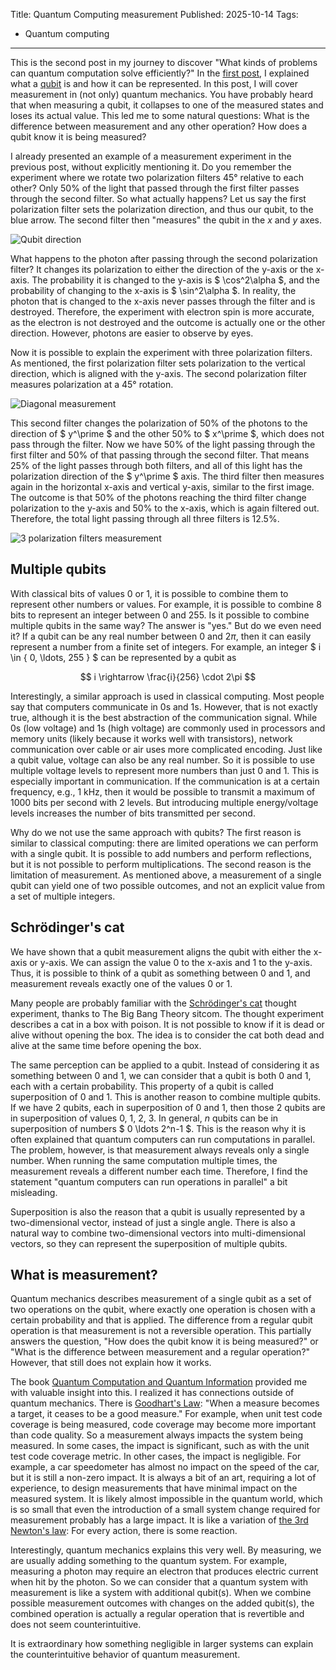 Title: Quantum Computing measurement
Published: 2025-10-14
Tags:
- Quantum computing
---
This is the second post in my journey to discover "What kinds of problems can quantum computation solve efficiently?" In the [first post](./quantum-computing-qubit), I explained what a [qubit](./quantum-computing-qubit) is and how it can be represented. In this post, I will cover measurement in (not only) quantum mechanics. You have probably heard that when measuring a qubit, it collapses to one of the measured states and loses its actual value. This led me to some natural questions: What is the difference between measurement and any other operation? How does a qubit know it is being measured?

I already presented an example of a measurement experiment in the previous post, without explicitly mentioning it. Do you remember the experiment where we rotate two polarization filters 45° relative to each other? Only 50% of the light that passed through the first filter passes through the second filter. So what actually happens? Let us say the first polarization filter sets the polarization direction, and thus our qubit, to the blue arrow. The second filter then "measures" the qubit in the $x$ and $y$ axes.

![Qubit direction](/images/posts/2025/10/qubit-direction.svg)

What happens to the photon after passing through the second polarization filter? It changes its polarization to either the direction of the y-axis or the x-axis. The probability it is changed to the y-axis is $ \cos^2\alpha $, and the probability of changing to the x-axis is $ \sin^2\alpha $. In reality, the photon that is changed to the x-axis never passes through the filter and is destroyed. Therefore, the experiment with electron spin is more accurate, as the electron is not destroyed and the outcome is actually one or the other direction. However, photons are easier to observe by eyes.

Now it is possible to explain the experiment with three polarization filters. As mentioned, the first polarization filter sets polarization to the vertical direction, which is aligned with the y-axis. The second polarization filter measures polarization at a 45° rotation.

![Diagonal measurement](/images/posts/2025/10/diagonal-measurement.svg)

This second filter changes the polarization of 50% of the photons to the direction of $ y^\prime $ and the other 50% to $ x^\prime $, which does not pass through the filter. Now we have 50% of the light passing through the first filter and 50% of that passing through the second filter. That means 25% of the light passes through both filters, and all of this light has the polarization direction of the $ y^\prime $ axis. The third filter then measures again in the horizontal x-axis and vertical y-axis, similar to the first image. The outcome is that 50% of the photons reaching the third filter change polarization to the y-axis and 50% to the x-axis, which is again filtered out. Therefore, the total light passing through all three filters is 12.5%.

![3 polarization filters measurement](/images/posts/2025/10/3-filters-measurement.svg)

## Multiple qubits

With classical bits of values 0 or 1, it is possible to combine them to represent other numbers or values. For example, it is possible to combine 8 bits to represent an integer between 0 and 255. Is it possible to combine multiple qubits in the same way? The answer is "yes." But do we even need it? If a qubit can be any real number between $0$ and $2\pi$, then it can easily represent a number from a finite set of integers. For example, an integer $ i \in \{ 0, \ldots, 255 \} $ can be represented by a qubit as

$$
i \rightarrow \frac{i}{256} \cdot 2\pi
$$

Interestingly, a similar approach is used in classical computing. Most people say that computers communicate in 0s and 1s. However, that is not exactly true, although it is the best abstraction of the communication signal. While 0s (low voltage) and 1s (high voltage) are commonly used in processors and memory units (likely because it works well with transistors), network communication over cable or air uses more complicated encoding. Just like a qubit value, voltage can also be any real number. So it is possible to use multiple voltage levels to represent more numbers than just 0 and 1. This is especially important in communication. If the communication is at a certain frequency, e.g., 1 kHz, then it would be possible to transmit a maximum of 1000 bits per second with 2 levels. But introducing multiple energy/voltage levels increases the number of bits transmitted per second.

Why do we not use the same approach with qubits? The first reason is similar to classical computing: there are limited operations we can perform with a single qubit. It is possible to add numbers and perform reflections, but it is not possible to perform multiplications. The second reason is the limitation of measurement. As mentioned above, a measurement of a single qubit can yield one of two possible outcomes, and not an explicit value from a set of multiple integers.

## Schrödinger's cat

We have shown that a qubit measurement aligns the qubit with either the x-axis or y-axis. We can assign the value 0 to the x-axis and 1 to the y-axis. Thus, it is possible to think of a qubit as something between 0 and 1, and measurement reveals exactly one of the values 0 or 1.

Many people are probably familiar with the [Schrödinger's cat](https://en.wikipedia.org/wiki/Schr%C3%B6dinger's_cat) thought experiment, thanks to The Big Bang Theory sitcom. The thought experiment describes a cat in a box with poison. It is not possible to know if it is dead or alive without opening the box. The idea is to consider the cat both dead and alive at the same time before opening the box.

The same perception can be applied to a qubit. Instead of considering it as something between 0 and 1, we can consider that a qubit is both 0 and 1, each with a certain probability. This property of a qubit is called superposition of 0 and 1. This is another reason to combine multiple qubits. If we have 2 qubits, each in superposition of 0 and 1, then those 2 qubits are in superposition of values 0, 1, 2, 3. In general, $n$ qubits can be in superposition of numbers $ 0 \ldots 2^n-1 $. This is the reason why it is often explained that quantum computers can run computations in parallel. The problem, however, is that measurement always reveals only a single number. When running the same computation multiple times, the measurement reveals a different number each time. Therefore, I find the statement "quantum computers can run operations in parallel" a bit misleading.

Superposition is also the reason that a qubit is usually represented by a two-dimensional vector, instead of just a single angle. There is also a natural way to combine two-dimensional vectors into multi-dimensional vectors, so they can represent the superposition of multiple qubits.

## What is measurement?

Quantum mechanics describes measurement of a single qubit as a set of two operations on the qubit, where exactly one operation is chosen with a certain probability and that is applied. The difference from a regular qubit operation is that measurement is not a reversible operation. This partially answers the question, "How does the qubit know it is being measured?" or "What is the difference between measurement and a regular operation?" However, that still does not explain how it works.

The book [Quantum Computation and Quantum Information](https://www.cambridge.org/highereducation/books/quantum-computation-and-quantum-information/01E10196D0A682A6AEFFEA52D53BE9AE) provided me with valuable insight into this. I realized it has connections outside of quantum mechanics. There is [Goodhart's Law](https://en.wikipedia.org/wiki/Goodhart%27s_law): "When a measure becomes a target, it ceases to be a good measure." For example, when unit test code coverage is being measured, code coverage may become more important than code quality. So a measurement always impacts the system being measured. In some cases, the impact is significant, such as with the unit test code coverage metric. In other cases, the impact is negligible. For example, a car speedometer has almost no impact on the speed of the car, but it is still a non-zero impact. It is always a bit of an art, requiring a lot of experience, to design measurements that have minimal impact on the measured system. It is likely almost impossible in the quantum world, which is so small that even the introduction of a small system change required for measurement probably has a large impact. It is like a variation of [the 3rd Newton's law](https://en.wikipedia.org/wiki/Newton%27s_laws_of_motion#Third_law): For every action, there is some reaction.

Interestingly, quantum mechanics explains this very well. By measuring, we are usually adding something to the quantum system. For example, measuring a photon may require an electron that produces electric current when hit by the photon. So we can consider that a quantum system with measurement is like a system with additional qubit(s). When we combine possible measurement outcomes with changes on the added qubit(s), the combined operation is actually a regular operation that is revertible and does not seem counterintuitive.

It is extraordinary how something negligible in larger systems can explain the counterintuitive behavior of quantum measurement.
